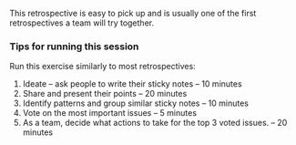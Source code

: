 This retrospective is easy to pick up and is usually one of the first retrospectives a team will try together.

### Tips for running this session

Run this exercise similarly to most retrospectives:

1.  Ideate – ask people to write their sticky notes – 10 minutes
2.  Share and present their points – 20 minutes
3.  Identify patterns and group similar sticky notes – 10 minutes
4.  Vote on the most important issues – 5 minutes
5.  As a team, decide what actions to take for the top 3 voted issues. – 20 minutes